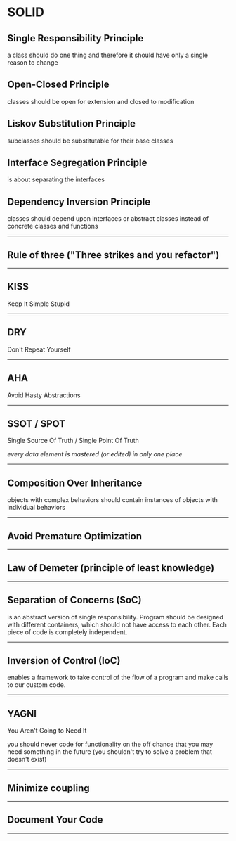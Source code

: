 # SOLID

## Single Responsibility Principle
a class should do one thing and therefore it should have only a single reason to change

## Open-Closed Principle
classes should be open for extension and closed to modification

## Liskov Substitution Principle
subclasses should be substitutable for their base classes

## Interface Segregation Principle
is about separating the interfaces

## Dependency Inversion Principle
classes should depend upon interfaces or abstract classes instead of concrete classes and functions

---
## Rule of three ("Three strikes and you refactor")

---
## KISS
Keep It Simple Stupid

---
## DRY
Don't Repeat Yourself

---
## AHA
Avoid Hasty Abstractions

---
## SSOT / SPOT

Single Source Of Truth / Single Point Of Truth

_every data element is mastered (or edited) in only one place_

---
## Composition Over Inheritance

objects with complex behaviors should contain instances of objects with individual behaviors

---
## Avoid Premature Optimization

---
## Law of Demeter (principle of least knowledge)

---
## Separation of Concerns (SoC)

is an abstract version of single responsibility. Program should be designed with different containers, which should not have access to each other. Each piece of code is completely independent.

---
## Inversion of Control (IoC)

enables a framework to take control of the flow of a program and make calls to our custom code.

---
## YAGNI

You Aren't Going to Need It

you should never code for functionality on the off chance that you may need something in the future (you shouldn't try to solve a problem that doesn't exist)

---
## Minimize coupling

---
## Document Your Code

---